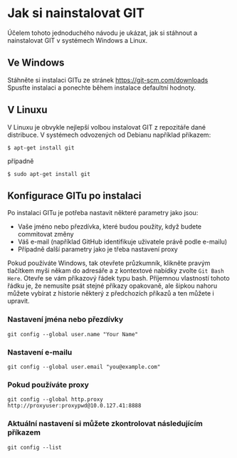 # Jak si nainstalovat GIT

Účelem tohoto jednoduchého návodu je ukázat, jak si stáhnout a nainstalovat GIT
v systémech Windows a Linux.

## Ve Windows

Stáhněte si instalaci GITu ze stránek https://git-scm.com/downloads
Spusťte instalaci a ponechte během instalace defaultní hodnoty.

## V Linuxu

V Linuxu je obvykle nejlepší volbou instalovat GIT z repozitáře dané distribuce.
V systémech odvozených od Debianu například příkazem:

```
$ apt-get install git
```

případně

```
$ sudo apt-get install git
```

## Konfigurace GITu po instalaci

Po instalaci GITu je potřeba nastavit některé parametry jako jsou:

* Vaše jméno nebo přezdívka, které budou použity, když budete commitovat změny
* Váš e-mail (například GitHub identifikuje uživatele právě podle e-mailu)
* Případně další parametry jako je třeba nastavení proxy

Pokud používáte Windows, tak otevřete průzkumník, klikněte pravým tlačítkem
myši někam do adresáře a z kontextové nabídky zvolte `Git Bash Here`.
Otevře se vám příkazový řádek typu bash. Příjemnou vlastností tohoto řádku je,
že nemusíte psát stejné příkazy opakovaně, ale šipkou nahoru můžete vybírat
z historie některý z předchozích příkazů a ten můžete i upravit. 

### Nastavení jména nebo přezdívky
```
git config --global user.name "Your Name"
```

### Nastavení e-mailu
```
git config --global user.email "you@example.com"
```

### Pokud používáte proxy
```
git config --global http.proxy http://proxyuser:proxypwd@10.0.127.41:8888
```

### Aktuální nastavení si můžete zkontrolovat následujícím příkazem
```
git config --list
```
